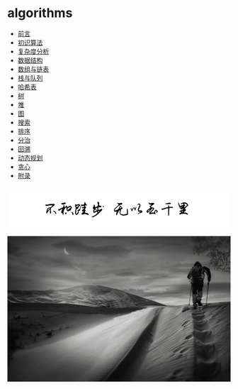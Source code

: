 # algorithms
  
-   [前言](algorithms/chapter_preface/index.md)
-   [初识算法](algorithms/chapter_introduction/index.md)
-   [复杂度分析](algorithms/chapter_computational_complexity/index.md)
-   [数据结构](algorithms/chapter_data_structure/index.md)
-   [数组与链表](algorithms/chapter_array_and_linkedlist/index.md)
-   [栈与队列](algorithms/chapter_stack_and_queue/index.md)
-   [哈希表](algorithms/chapter_hashing/index.md)
-   [树](algorithms/chapter_tree/index.md)
-   [堆](algorithms/chapter_heap/index.md)
-   [图](algorithms/chapter_graph/index.md)
-   [搜索](algorithms/chapter_searching/index.md)
-   [排序](algorithms/chapter_sorting/index.md)
-   [分治](algorithms/chapter_divide_and_conquer/index.md)
-   [回溯](algorithms/chapter_backtracking/index.md)
-   [动态规划](algorithms/chapter_dynamic_programming/index.md)
-   [贪心](algorithms/chapter_greedy/index.md)
-   [附录](algorithms/chapter_appendix/index.md)

<br />
<img  src='./img/bjkb.PNG' width="600" alt="logo">
<br />
<br />
<div align="center">
<img  src='./img/01.jpeg' width="600" alt="logo" />
</div>
<br />
<br />
